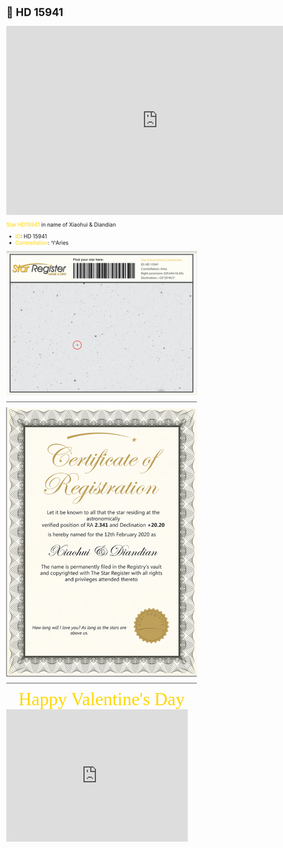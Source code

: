 # 🌟 HD 15941

<iframe src="https://giphy.com/embed/dYZuoKdPTmjmqV4Co4" width="800" height="500" frameBorder="0" class="giphy-embed" allowFullScreen></iframe><p>

 <font color='gold'>Star HD15941</font> in name of Xiaohui & Diandian

* <font color='gold'>ID</font>: HD 15941
* <font color='gold'>Constellation</font>: ♈️Aries 

![map](map.png)



---

![Certificate](certificate.png)

---



<center><font size=18 style="font-family:fantasy;" color='gold'>Happy Valentine's Day</font></center>





<iframe src="https://giphy.com/embed/x2X3p0y4kqEVy" width="480" height="350" frameBorder="0" class="giphy-embed" allowFullScreen></iframe><p><a href="https://giphy.com/gifs/mad-scientist-sat-oct-x2X3p0y4kqEVy"></a></p>